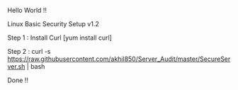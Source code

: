 Hello World !!

Linux Basic Security Setup v1.2

Step 1 : Install Curl [yum install curl]

Step 2 :
curl -s https://raw.githubusercontent.com/akhil850/Server_Audit/master/SecureServer.sh | bash

Done !!
